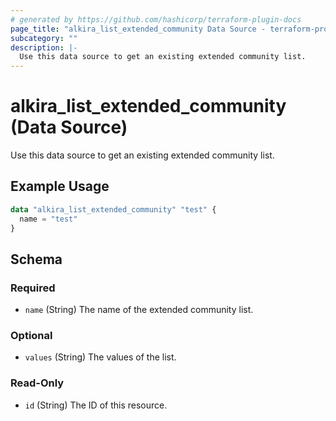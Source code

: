 ```yaml
---
# generated by https://github.com/hashicorp/terraform-plugin-docs
page_title: "alkira_list_extended_community Data Source - terraform-provider-alkira"
subcategory: ""
description: |-
  Use this data source to get an existing extended community list.
---
```


# alkira_list_extended_community (Data Source)

Use this data source to get an existing extended community list.

## Example Usage

```terraform
data "alkira_list_extended_community" "test" {
  name = "test"
}
```

<!-- schema generated by tfplugindocs -->
## Schema

### Required

- `name` (String) The name of the extended community list.

### Optional

- `values` (String) The values of the list.

### Read-Only

- `id` (String) The ID of this resource.


